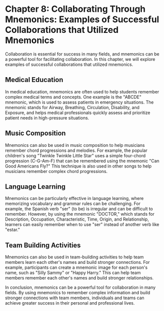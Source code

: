 Chapter 8: Collaborating Through Mnemonics: Examples of Successful Collaborations that Utilized Mnemonics
=========================================================================================================

Collaboration is essential for success in many fields, and mnemonics can be a powerful tool for facilitating collaboration. In this chapter, we will explore examples of successful collaborations that utilized mnemonics.

Medical Education
-----------------

In medical education, mnemonics are often used to help students remember complex medical terms and concepts. One example is the "ABCDE" mnemonic, which is used to assess patients in emergency situations. The mnemonic stands for Airway, Breathing, Circulation, Disability, and Exposure, and helps medical professionals quickly assess and prioritize patient needs in high-pressure situations.

Music Composition
-----------------

Mnemonics can also be used in music composition to help musicians remember chord progressions and melodies. For example, the popular children's song "Twinkle Twinkle Little Star" uses a simple four-chord progression (C-G-Am-F) that can be remembered using the mnemonic "Can Good Americans Fly?" This technique is also used in other songs to help musicians remember complex chord progressions.

Language Learning
-----------------

Mnemonics can be particularly effective in language learning, where memorizing vocabulary and grammar rules can be challenging. For example, the Spanish verb "ser" (to be) is irregular and can be difficult to remember. However, by using the mnemonic "DOCTOR," which stands for Description, Occupation, Characteristic, Time, Origin, and Relationship, learners can easily remember when to use "ser" instead of another verb like "estar."

Team Building Activities
------------------------

Mnemonics can also be used in team-building activities to help team members learn each other's names and build stronger connections. For example, participants can create a mnemonic image for each person's name, such as "Silly Sammy" or "Happy Harry." This can help team members remember each other's names and build stronger relationships.

In conclusion, mnemonics can be a powerful tool for collaboration in many fields. By using mnemonics to remember complex information and build stronger connections with team members, individuals and teams can achieve greater success in their personal and professional lives.


